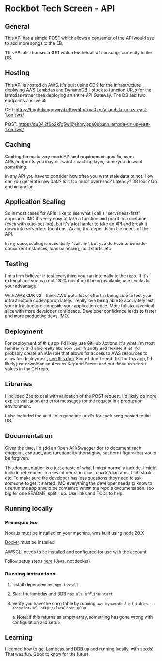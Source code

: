 # Rockbot Tech Screen - API

## General

This API has a simple POST which allows a consumer of the API would use to add more songs to the DB.

This API also houses a GET which fetches all of the songs currently in the DB.

## Hosting

This API is hosted on AWS. It's built using CDK for the infrastructure deploying AWS Lambdas and DynamoDB. I stuck to function URLs for the lambdas rather then deploying an entire API Gateway. The DB and two endpoints are live at:

GET: https://hbghdpmggwgydxiftvyd4mtxxa0zrcfa.lambda-url.us-east-1.on.aws/

POST: https://du34l2f6o2k7g5wi6tehmyjopa0ubann.lambda-url.us-east-1.on.aws/

## Caching

Caching for me is very much API and requirement specific, some APIs/endpoints you may not want a caching layer, some you do want something.

In any API you have to consider how often you want stale data or not. How can you generate new data? Is it too much overhead? Latency? DB load? On and on and on

## Application Scaling

So in most cases for APIs I like to use what I call a "serverless-first" approach. IMO it's very easy to take a function and pop it in a container (even with auto-scaling), but it's a lot harder to take an API and break it down into serverless fucntions. Again, this depends on the needs of the API.

In my case, scaling is essentially "built-in", but you do have to consider concurrent instances, load balancing, cold starts, etc.

## Testing

I'm a firm believer in test everything you can internally to the repo. If it's external and you can not 100% count on it being available, use mocks to your advantage.

With AWS CDK v2, I think AWS put a lot of effort in being able to test your infrastructure code appropriately. I really love being able to accurately test your infrastructure alongside your application code. More fullstack/vertical slice with more developer confidence. Developer confidence leads to faster and more productive devs, IMO.

## Deployment

For deployment of this app, I'd likely use GitHub Actions. It's what I'm most familiar with (I also really like how user friendly and flexible it is). I'd probably create an IAM role that allows for access to AWS resources to allow for deployment, [see this doc](https://docs.github.com/en/actions/security-for-github-actions/security-hardening-your-deployments/configuring-openid-connect-in-amazon-web-services). Since I don't need that for this app, I'd likely just download an Access Key and Secret and put those as secret values in the GH repo.

## Libraries

I included Zod to deal with validation of the POST request. I'd likely do more explicit validation and error messages for the request in a production environment.

I also included the uuid lib to generate uuid's for each song posted to the DB.

## Documentation

Given the time, I'd add an Open API/Swagger doc to document each endpoint, contract, and functionality thoroughly, but here I figure that would be forgiven.

This documentation is a just a taste of what I might normally include. I might include references to relevant decision docs, charts/diagrams, tech stack, etc. To make sure the developer has less questions they need to ask someone to get it started. IMO everything the developer needs to know to use/run the app should be contained within the repo's documentation. Too big for one README, split it up. Use links and TOCs to help.

## Running locally

### Prerequisites
Node.js must be installed on your machine, was built using node 20.X

[Docker](https://www.docker.com) must be installed

AWS CLI needs to be installed and configured for use with the account

Follow setup steps [here](https://www.npmjs.com/package/serverless-dynamodb) (Java, not docker)

### Running instructions

1. Install dependencies
`npm install`

2. Start the lambdas and DDB
`npx sls offline start`

3. Verify you have the song table by running
`aws dynamodb list-tables --endpoint-url http://localhost:8000`

    a. Note: if this returns an empty array, something has gone wrong with configuration and setup



## Learning

I learned how to get Lambdas and DDB up and running locally, with seeds! That was fun. Good to know for the future.



 